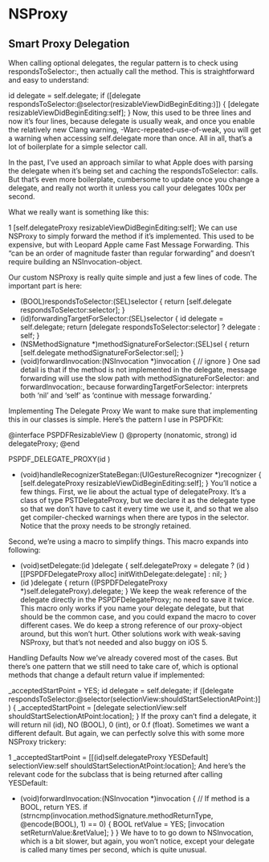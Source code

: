 # NSProxy

## Smart Proxy Delegation

When calling optional delegates, the regular pattern is to check using respondsToSelector:, then actually call the method. This is straightforward and easy to understand:

id<PSPDFResizableViewDelegate> delegate = self.delegate;
if ([delegate respondsToSelector:@selector(resizableViewDidBeginEditing:)]) {
    [delegate resizableViewDidBeginEditing:self];
}
Now, this used to be three lines and now it’s four lines, because delegate is usually weak, and once you enable the relatively new Clang warning, -Warc-repeated-use-of-weak, you will get a warning when accessing self.delegate more than once. All in all, that’s a lot of boilerplate for a simple selector call.

In the past, I’ve used an approach similar to what Apple does with parsing the delegate when it’s being set and caching the respondsToSelector: calls. But that’s even more boilerplate, cumbersome to update once you change a delegate, and really not worth it unless you call your delegates 100x per second.

What we really want is something like this:

1
[self.delegateProxy resizableViewDidBeginEditing:self];
We can use NSProxy to simply forward the method if it’s implemented. This used to be expensive, but with Leopard Apple came Fast Message Forwarding. This “can be an order of magnitude faster than regular forwarding” and doesn’t require building an NSInvocation-object.

Our custom NSProxy is really quite simple and just a few lines of code. The important part is here:


- (BOOL)respondsToSelector:(SEL)selector {
    return [self.delegate respondsToSelector:selector];
}
- (id)forwardingTargetForSelector:(SEL)selector {
    id delegate = self.delegate;
    return [delegate respondsToSelector:selector] ? delegate : self;
}
- (NSMethodSignature *)methodSignatureForSelector:(SEL)sel {
    return [self.delegate methodSignatureForSelector:sel];
}
- (void)forwardInvocation:(NSInvocation *)invocation {
    // ignore
}
One sad detail is that if the method is not implemented in the delegate, message forwarding will use the slow path with methodSignatureForSelector: and forwardInvocation:, because forwardingTargetForSelector: interprets both ‘nil’ and ‘self’ as ‘continue with message forwarding.’

Implementing The Delegate Proxy
We want to make sure that implementing this in our classes is simple. Here’s the pattern I use in PSPDFKit:


@interface PSPDFResizableView ()
@property (nonatomic, strong) id <PSPDFResizableViewDelegate> delegateProxy;
@end

PSPDF_DELEGATE_PROXY(id <PSPDFResizableViewDelegate>)

- (void)handleRecognizerStateBegan:(UIGestureRecognizer *)recognizer {
    [self.delegateProxy resizableViewDidBeginEditing:self];
}
You’ll notice a few things. First, we lie about the actual type of delegateProxy. It’s a class of type PSTDelegateProxy, but we declare it as the delegate type so that we don’t have to cast it every time we use it, and so that we also get compiler-checked warnings when there are typos in the selector. Notice that the proxy needs to be strongly retained.

Second, we’re using a macro to simplify things. This macro expands into following:

- (void)setDelegate:(id <PSTDelegate>)delegate {
  self.delegateProxy = delegate ? (id <PSTDelegate>)[[PSPDFDelegateProxy alloc] initWithDelegate:delegate] : nil;
}
- (id <PSTDelegate>)delegate {
  return ((PSPDFDelegateProxy *)self.delegateProxy).delegate;
}
We keep the weak reference of the delegate directly in the PSPDFDelegateProxy; no need to save it twice. This macro only works if you name your delegate delegate, but that should be the common case, and you could expand the macro to cover different cases. We do keep a strong reference of our proxy-object around, but this won’t hurt. Other solutions work with weak-saving NSProxy, but that’s not needed and also buggy on iOS 5.

Handling Defaults
Now we’ve already covered most of the cases. But there’s one pattern that we still need to take care of, which is optional methods that change a default return value if implemented:


_acceptedStartPoint = YES;
id<PSPDFSelectionViewDelegate> delegate = self.delegate;
if ([delegate respondsToSelector:@selector(selectionView:shouldStartSelectionAtPoint:)]) {
    _acceptedStartPoint = [delegate selectionView:self shouldStartSelectionAtPoint:location];
}
If the proxy can’t find a delegate, it will return nil (id), NO (BOOL), 0 (int), or 0.f (float). Sometimes we want a different default. But again, we can perfectly solve this with some more NSProxy trickery:

1
_acceptedStartPoint = [[(id)self.delegateProxy YESDefault] selectionView:self shouldStartSelectionAtPoint:location];
And here’s the relevant code for the subclass that is being returned after calling YESDefault:


- (void)forwardInvocation:(NSInvocation *)invocation {
    // If method is a BOOL, return YES.
    if (strncmp(invocation.methodSignature.methodReturnType, @encode(BOOL), 1) == 0) {
        BOOL retValue = YES;
        [invocation setReturnValue:&retValue];
    }
}
We have to to go down to NSInvocation, which is a bit slower, but again, you won’t notice, except your delegate is called many times per second, which is quite unusual.


